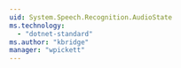 ```yaml
---
uid: System.Speech.Recognition.AudioState
ms.technology: 
  - "dotnet-standard"
ms.author: "kbridge"
manager: "wpickett"
---
```

